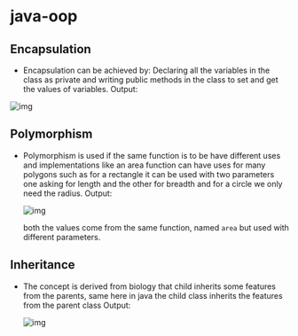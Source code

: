# java-oop
## Encapsulation
- Encapsulation can be achieved by: Declaring all the variables in the class as private and writing public methods in the class to set and get the values of variables.
Output:

![img](https://i.imgur.com/f2KMrIt.png)


## Polymorphism
- Polymorphism is used if the same function is to be have different uses and implementations like an area function can have uses for many polygons such 
  as for a rectangle it can be used with two parameters one asking for length and the other for breadth and for a circle we only need the radius.
  Output:
  
  ![img](https://i.imgur.com/aDRUMS4.pngg)
  
  both the values come from the same function, named `area` but used with different parameters.
  
## Inheritance
- The concept is derived from biology that child inherits some features from the parents, same here in java the child class inherits the features from the parent class
  Output:
  
  ![img](https://i.imgur.com/wqFAdNR.png)
